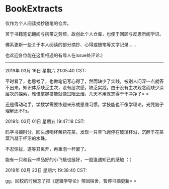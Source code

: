 # BookExtracts
仅作为个人阅读摘抄随笔的仓库。

苦于书籍笔记翻阅与携带之劳烦，故创此个人仓库，也便于回顾与反思所阅学识。

佛系更新一些关于本人阅读的部分摘抄、心得或随笔等文字记录……

也欢迎各位能在这里相遇的有缘人在issue处评论:)



---

2019年 03月 16日 星期六 21:05:40 CST:

平时看了，也思考了，也做笔记写心得了，然而缺少了实践，被别人问深一点就答不出来。知识体系缺乏主次，没有层次感，缺乏实践，由于没有主次观念而缺少深层次的探索，难怪掌握技能就像过眼云烟，几天不用就忘得干干净净了= =

还是得动动手，学数学需要练题来形成思维习惯，学技能也不像学理论，光凭脑子理解还不行。



2019年 03月 01日 星期五 19:47:18 CST:

码字书摘时分，回头想喝杯茉莉花茶，发现一只草飞蛾停在玻璃杯沿，沉醉于花茶蒸汽凝于杯沿的水珠。

不忍惊扰，遂等其离开，再重泡一杯罢了。

能有一只和我一样品好的小飞蛾也挺好，一股逢遇知己的感触 ：）



2019年 02月 23日 星期六 19:38:40 CST:

gg，回校的时候忘了把《逻辑学导论》带回宿舍，暂停书摘更新= =








